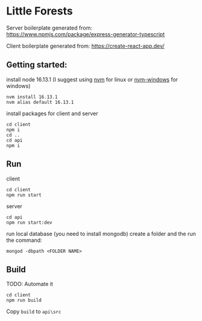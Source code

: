 # Little Forests


Server boilerplate generated from: https://www.npmjs.com/package/express-generator-typescript

Client boilerplate generated from: https://create-react-app.dev/

## Getting started:

install node 16.13.1 (I suggest using [nvm](https://github.com/nvm-sh/nvm) for linux or [nvm-windows](https://github.com/coreybutler/nvm-windows) for windows)
```
nvm install 16.13.1
nvm alias default 16.13.1
```

install packages for client and server
```
cd client
npm i
cd ..
cd api
npm i
```
## Run
client
```
cd client
npm run start   
```
server
```
cd api
npm run start:dev
```
run local database (you need to install mongodb)
create a folder and the run the command: 
```
mongod -dbpath <FOLDER NAME>
```
## Build 
TODO: Automate it

```
cd client
npm run build
```
Copy `build` to `api\src`
